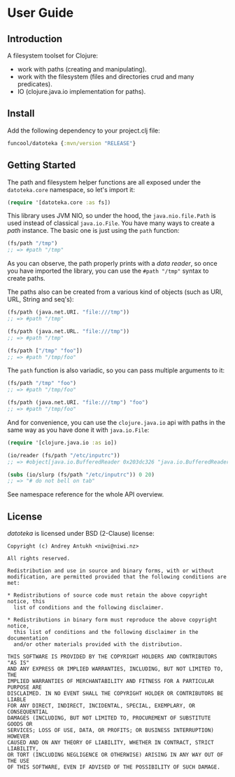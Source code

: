 # User Guide


## Introduction

A filesystem toolset for Clojure:

- work with paths (creating and manipulating).
- work with the filesystem (files and directories crud and many predicates).
- IO (clojure.java.io implementation for paths).


## Install

Add the following dependency to your project.clj file:

```clojure
funcool/datoteka {:mvn/version "RELEASE"}
```


## Getting Started

The path and filesystem helper functions are all exposed under the `datoteka.core` namespace, so let's import it:

```clojure
(require '[datoteka.core :as fs])
```

This library uses JVM NIO, so under the hood, the `java.nio.file.Path` is used instead of classical `java.io.File`.
You have many ways to create a *path* instance. The basic one is just using the `path` function:

```clojure
(fs/path "/tmp")
;; => #path "/tmp"
```

As you can observe, the path properly prints with a *data reader*, so once you have imported the library, you can
use the `#path "/tmp"` syntax to create paths.

The paths also can be created from a various kind of objects (such as URI, URL, String and seq's):

```clojure
(fs/path (java.net.URI. "file:///tmp"))
;; => #path "/tmp"

(fs/path (java.net.URL. "file:///tmp"))
;; => #path "/tmp"

(fs/path ["/tmp" "foo"])
;; => #path "/tmp/foo"
```

The `path` function is also variadic, so you can pass multiple arguments to it:

```clojure
(fs/path "/tmp" "foo")
;; => #path "/tmp/foo"

(fs/path (java.net.URI. "file:///tmp") "foo")
;; => #path "/tmp/foo"
```

And for convenience, you can use the `clojure.java.io` api with paths in the same way as you
have done it with `java.io.File`:

```clojure
(require '[clojure.java.io :as io])

(io/reader (fs/path "/etc/inputrc"))
;; => #object[java.io.BufferedReader 0x203dc326 "java.io.BufferedReader@203dc326"]

(subs (io/slurp (fs/path "/etc/inputrc")) 0 20)
;; => "# do not bell on tab"
```

See namespace reference for the whole API overview.


## License

_datoteka_ is licensed under BSD (2-Clause) license:

```
Copyright (c) Andrey Antukh <niwi@niwi.nz>

All rights reserved.

Redistribution and use in source and binary forms, with or without
modification, are permitted provided that the following conditions are met:

* Redistributions of source code must retain the above copyright notice, this
  list of conditions and the following disclaimer.

* Redistributions in binary form must reproduce the above copyright notice,
  this list of conditions and the following disclaimer in the documentation
  and/or other materials provided with the distribution.

THIS SOFTWARE IS PROVIDED BY THE COPYRIGHT HOLDERS AND CONTRIBUTORS "AS IS"
AND ANY EXPRESS OR IMPLIED WARRANTIES, INCLUDING, BUT NOT LIMITED TO, THE
IMPLIED WARRANTIES OF MERCHANTABILITY AND FITNESS FOR A PARTICULAR PURPOSE ARE
DISCLAIMED. IN NO EVENT SHALL THE COPYRIGHT HOLDER OR CONTRIBUTORS BE LIABLE
FOR ANY DIRECT, INDIRECT, INCIDENTAL, SPECIAL, EXEMPLARY, OR CONSEQUENTIAL
DAMAGES (INCLUDING, BUT NOT LIMITED TO, PROCUREMENT OF SUBSTITUTE GOODS OR
SERVICES; LOSS OF USE, DATA, OR PROFITS; OR BUSINESS INTERRUPTION) HOWEVER
CAUSED AND ON ANY THEORY OF LIABILITY, WHETHER IN CONTRACT, STRICT LIABILITY,
OR TORT (INCLUDING NEGLIGENCE OR OTHERWISE) ARISING IN ANY WAY OUT OF THE USE
OF THIS SOFTWARE, EVEN IF ADVISED OF THE POSSIBILITY OF SUCH DAMAGE.
```
